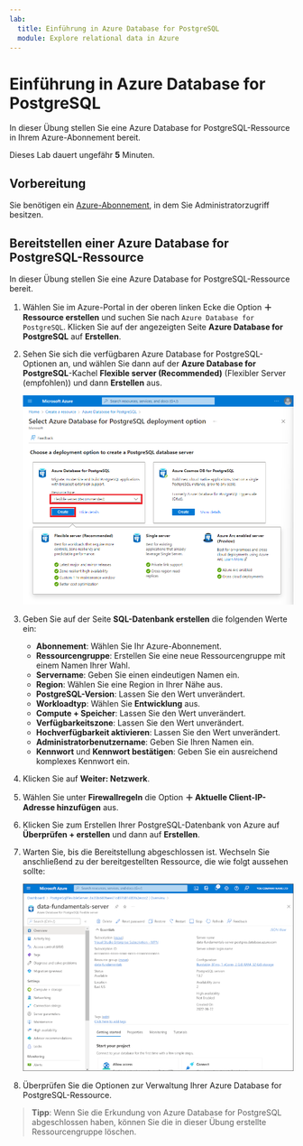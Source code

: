 ```yaml
---
lab:
  title: Einführung in Azure Database for PostgreSQL
  module: Explore relational data in Azure
---
```


# Einführung in Azure Database for PostgreSQL

In dieser Übung stellen Sie eine Azure Database for PostgreSQL-Ressource in Ihrem Azure-Abonnement bereit.

Dieses Lab dauert ungefähr **5** Minuten.

## Vorbereitung

Sie benötigen ein [Azure-Abonnement](https://azure.microsoft.com/free), in dem Sie Administratorzugriff besitzen.

## Bereitstellen einer Azure Database for PostgreSQL-Ressource

In dieser Übung stellen Sie eine Azure Database for PostgreSQL-Ressource bereit.

1. Wählen Sie im Azure-Portal in der oberen linken Ecke die Option **&#65291; Ressource erstellen** und suchen Sie nach `Azure Database for PostgreSQL`. Klicken Sie auf der angezeigten Seite **Azure Database for PostgreSQL** auf **Erstellen**.

1. Sehen Sie sich die verfügbaren Azure Database for PostgreSQL-Optionen an, und wählen Sie dann auf der **Azure Database for PostgreSQL**-Kachel **Flexible server (Recommended)** (Flexibler Server (empfohlen)) und dann **Erstellen** aus.

    ![Screenshot: Bereitstellungsoptionen für Azure Database for PostgreSQL](images/postgresql-options.png)

1. Geben Sie auf der Seite **SQL-Datenbank erstellen** die folgenden Werte ein:
    - **Abonnement**: Wählen Sie Ihr Azure-Abonnement.
    - **Ressourcengruppe**: Erstellen Sie eine neue Ressourcengruppe mit einem Namen Ihrer Wahl.
    - **Servername**: Geben Sie einen eindeutigen Namen ein.
    - **Region**: Wählen Sie eine Region in Ihrer Nähe aus.
    - **PostgreSQL-Version**: Lassen Sie den Wert unverändert.
    - **Workloadtyp**: Wählen Sie **Entwicklung** aus.
    - **Compute + Speicher**: Lassen Sie den Wert unverändert.
    - **Verfügbarkeitszone**: Lassen Sie den Wert unverändert.
    - **Hochverfügbarkeit aktivieren**: Lassen Sie den Wert unverändert.
    - **Administratorbenutzername**: Geben Sie Ihren Namen ein.
    - **Kennwort** und **Kennwort bestätigen**: Geben Sie ein ausreichend komplexes Kennwort ein.

1. Klicken Sie auf **Weiter: Netzwerk**.

1. Wählen Sie unter **Firewallregeln** die Option **&#65291; Aktuelle Client-IP-Adresse hinzufügen** aus.

1. Klicken Sie zum Erstellen Ihrer PostgreSQL-Datenbank von Azure auf **Überprüfen + erstellen** und dann auf **Erstellen**.

1. Warten Sie, bis die Bereitstellung abgeschlossen ist. Wechseln Sie anschließend zu der bereitgestellten Ressource, die wie folgt aussehen sollte:

    ![Screenshot: Azure-Portal mit der Seite „Azure Database for PostgreSQL“](images/postgresql-portal.png)

1. Überprüfen Sie die Optionen zur Verwaltung Ihrer Azure Database for PostgreSQL-Ressource.

> **Tipp**: Wenn Sie die Erkundung von Azure Database for PostgreSQL abgeschlossen haben, können Sie die in dieser Übung erstellte Ressourcengruppe löschen.
